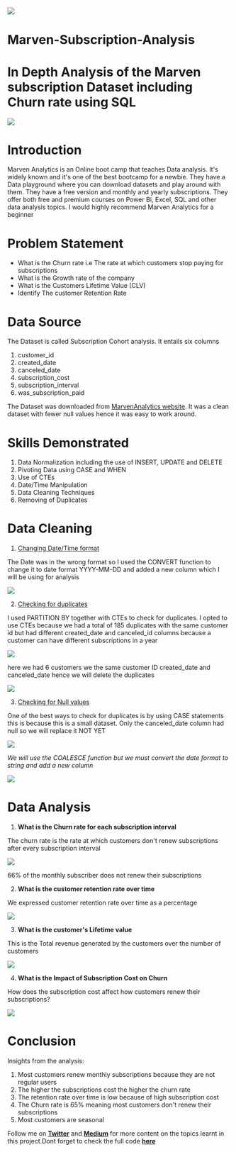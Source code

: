 ![](Marvenpic.png)
---
# Marven-Subscription-Analysis
# In Depth Analysis of the Marven subscription Dataset including Churn rate using SQL
![](Marvenimage.png)

# Introduction
Marven Analytics is an Online boot camp that teaches Data analysis. It's widely known and it's one of the best bootcamp for a newbie. They have a Data playground where you can download datasets and play around with them. They have a free version and monthly and yearly subscriptions. They offer both free and premium courses on Power Bi, Excel, SQL and other data analysis topics. I would highly recommend Marven Analytics for a beginner 

# Problem Statement
- What is the Churn rate i.e The rate at which customers stop paying for subscriptions
- What is the Growth rate of the company 
- What is the Customers Lifetime Value (CLV)
- Identify The customer Retention Rate 

# Data Source 
The Dataset is called Subscription Cohort analysis. It entails six columns 
1. customer_id
2. created_date
3. canceled_date
4. subscription_cost
5. subscription_interval
6. was_subscription_paid

The Dataset was downloaded from [MarvenAnalytics website](https://mavenanalytics.io/data-playground). It was a clean dataset with fewer null values hence it was easy to work around.

# Skills Demonstrated 
1. Data Normalization including the use of INSERT, UPDATE and DELETE 
2. Pivoting Data using CASE and WHEN 
3. Use of CTEs 
4. Date/Time Manipulation 
5. Data Cleaning Techniques 
6. Removing of Duplicates 

# Data Cleaning 
1. <u>Changing Date/Time format </u>

The Date was in the wrong format so I used the CONVERT function to change it to date format YYYY-MM-DD and added a new column which I will be using for analysis 

![](dateformat.png)

2. <u>Checking for duplicates </u>

I used PARTITION BY together with CTEs to check for duplicates. I opted to use CTEs because we had a total of 185 duplicates with the same customer id but had different created_date and canceled_id columns  because a customer can have different subscriptions in a year

![](ctes.png)

here we had  6 customers we the same customer ID created_date and canceled_date hence we will delete the duplicates 

![](delete.png)

3. <u>Checking for Null values </u>

One of the best ways to check for duplicates is by using CASE statements this is because this is a small dataset. Only the canceled_date column had null so we will replace it NOT YET

![](null.png)

_We will use the COALESCE function  but we must convert the date format to string and add a new column_ 

![](replace.png)

# Data Analysis
1. **What is the Churn rate for each subscription interval**

The churn rate is the rate at which customers don't renew subscriptions after every subscription interval 

![](churnrate.png)

66% of the monthly subscriber does not renew their subscriptions 

2. **What is the customer retention rate over time** 

We expressed customer retention rate over time as a percentage 

![](retention.png)

3. **What is the customer's Lifetime value** 

This is the Total revenue generated by the customers over the number of customers 

![](clv.png)

4. **What is  the Impact of Subscription Cost on Churn**

How does the subscription cost affect how customers renew their subscriptions? 

![](impact.png)


# Conclusion 
Insights from the analysis:
1. Most customers renew monthly subscriptions because they are not regular users 
2. The higher the subscriptions cost the higher the churn rate 
3. The retention rate over time is low because of high subscription cost 
4. The Churn rate is 65% meaning most customers don't renew their subscriptions 
5. Most customers are seasonal 

Follow me on [**Twitter**](https://twitter.com/DEVSINMOR) and [**Medium**](https://medium.com/@morrisindet) for more content on the topics learnt in this project.Dont forget to check  the full code [**here**](Marven.sql) 
